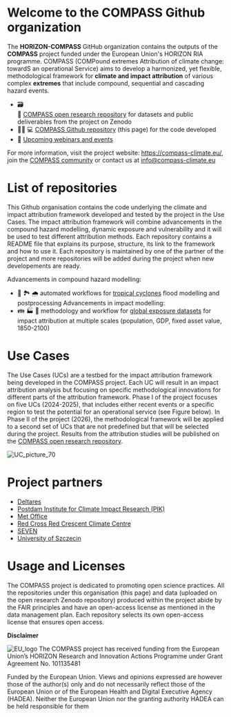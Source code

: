 Welcome to the COMPASS Github organization
==========================================

The **HORIZON-COMPASS** GitHub organization contains the outputs of the **COMPASS** project funded under the European Union's HORIZON RIA programme. COMPASS (COMPound extremes Attribution of climate change: towardS an operational Service) aims to develop a harmonized, yet flexible, methodological framework for **climate and impact attribution** of various complex **extremes** that include compound, sequential and cascading hazard events. 

- :card_file_box: 	
:open_book: [COMPASS open research repository](https://zenodo.org/communities/compass/records?q=&l=list&p=1&s=10&sort=newest) for datasets and public deliverables from the project on Zenodo
- :woman_technologist: :computer: [COMPASS Github repository](https://github.com/HORIZON-COMPASS) (this page) for the code developed
- :calendar: [Upcoming webinars and events](https://compass-climate.eu/events/) 

For more information, visit the project website: https://compass-climate.eu/, join the [COMPASS community](https://www.linkedin.com/groups/9816085/) or contact us at info@compass-climate.eu

List of repositories
====================
This Github organisation contains the code underlying the climate and impact attribution framework developed and tested by the project in the Use Cases. The impact attribution framework will combine advancements in the compound hazard modelling, dynamic exposure and vulnerability and it will be used to test different attribution methods. Each repository contains a README file that explains its purpose, structure, its link to the framework and how to use it. Each repository is maintained by one of the partner of the project and more repositories will be added during the project when new developements are ready. 

Advancements in compound hazard modelling:
- :ocean: :national_park: :cloud_with_rain: automated workflows for [tropical cyclones](https://github.com/HORIZON-COMPASS/compound-flooding-tropical-cyclones) flood modelling and postprocessing
Advancements in impact modelling:
- :family: :factory: :house_with_garden: methodology and workflow for [global exposure datasets](https://github.com/HORIZON-COMPASS/Exposure-and-vulnerability-modelling/tree/D3_1_final) for impact attribution at multiple scales (population, GDP, fixed asset value, 1850-2100) 

Use Cases
=========
The Use Cases (UCs) are a testbed for the impact attribution framework being developed in the COMPASS project. Each UC will result in an impact attribution analysis but focusing on specific methodological innovations for different parts of the attribution framework. Phase I of the project focuses on five UCs (2024-2025), that includes either recent events or a specific region to test the potential for an operational service (see Figure below). In Phase II of the project (2026), the methodological framework will be applied to a second set of UCs that are not predefined but that will be selected during the project. Results from the attribution studies will be published on the [COMPASS open research repository](https://zenodo.org/communities/compass/records?q=&l=list&p=1&s=10&sort=newest).

![UC_picture_70](https://github.com/user-attachments/assets/d76af9cc-03aa-4735-b1e5-61211db3d18f)

Project partners
================
- [Deltares](https://www.deltares.nl/)
- [Postdam Institute for Climate Impact Research (PIK)](https://www.pik-potsdam.de/en)
- [Met Office](https://www.metoffice.gov.uk/)
- [Red Cross Red Crescent Climate Centre](https://www.climatecentre.org/)
- [SEVEN](http://www.seven-solutions.eu/)
- [University of Szczecin](https://dsm.usz.edu.pl/en/home-page/)

Usage and Licenses
==================
The COMPASS project is dedicated to promoting open science practices. All the repositories under this organisation (this page) and data (uploaded on the open research Zenodo repository) produced within the project abide by the FAIR principles and have an open-access license as mentioned in the data management plan. Each repository selects its own open-access license that ensures open access. 

**Disclaimer**

![EU_logo](https://github.com/user-attachments/assets/e2fad699-697e-43fd-84be-032447d6dd21) The COMPASS project has received funding from the European Union’s HORIZON Research and Innovation Actions Programme under Grant Agreement No. 101135481

Funded by the European Union. Views and opinions expressed are however those of the author(s) only and do not necessarily reflect those of the European Union or of the European Health and Digital Executive Agency (HADEA). Neither the European Union nor the granting authority HADEA can be held responsible for them
